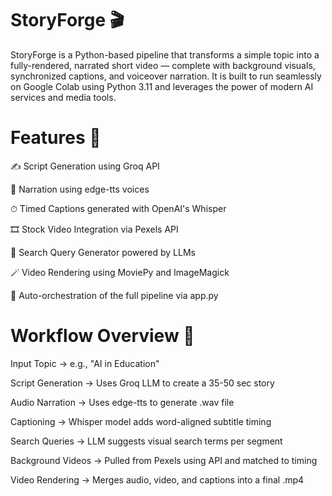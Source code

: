 # StoryForge 🎬
 
StoryForge is a Python-based pipeline that transforms a simple topic into a fully-rendered, narrated short video — complete with background visuals, synchronized captions, and voiceover narration. It is built to run seamlessly on Google Colab using Python 3.11 and leverages the power of modern AI services and media tools.

# Features 🚀
 
✍️ Script Generation using Groq API

🎤 Narration using edge-tts voices

⏱ Timed Captions generated with OpenAI's Whisper

🎞 Stock Video Integration via Pexels API

🧠 Search Query Generator powered by LLMs

🪄 Video Rendering using MoviePy and ImageMagick

🔄 Auto-orchestration of the full pipeline via app.py

# Workflow Overview 🧠
 
Input Topic → e.g., "AI in Education"

Script Generation → Uses Groq LLM to create a 35-50 sec story

Audio Narration → Uses edge-tts to generate .wav file

Captioning → Whisper model adds word-aligned subtitle timing

Search Queries → LLM suggests visual search terms per segment

Background Videos → Pulled from Pexels using API and matched to timing

Video Rendering → Merges audio, video, and captions into a final .mp4
